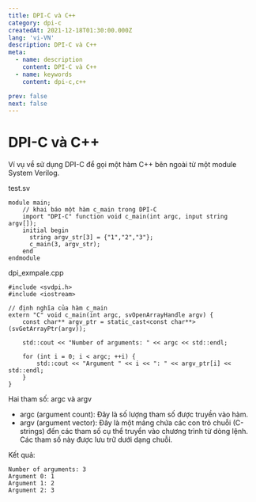 ```yaml
---
title: DPI-C và C++
category: dpi-c
createdAt: 2021-12-18T01:30:00.000Z
lang: 'vi-VN'
description: DPI-C và C++
meta:
  - name: description
    content: DPI-C và C++
  - name: keywords
    content: dpi-c,c++

prev: false
next: false
---
```


# DPI-C và C++

Ví vụ về sử dụng DPI-C để gọi một hàm C++ bên ngoài từ một module System Verilog.

test.sv

```
module main;
    // khai báo một hàm c_main trong DPI-C 
    import "DPI-C" function void c_main(int argc, input string argv[]);
    initial begin
      string argv_str[3] = {"1","2","3"};
      c_main(3, argv_str);
    end
endmodule

```

dpi_exmpale.cpp
```
#include <svdpi.h>
#include <iostream>

// định nghĩa của hàm c_main
extern "C" void c_main(int argc, svOpenArrayHandle argv) {
    const char** argv_ptr = static_cast<const char**>(svGetArrayPtr(argv));
    
    std::cout << "Number of arguments: " << argc << std::endl;

    for (int i = 0; i < argc; ++i) {
        std::cout << "Argument " << i << ": " << argv_ptr[i] << std::endl;
    }
}
```
Hai tham số: argc và argv
* argc (argument count): Đây là số lượng tham số được truyền vào hàm.
* argv (argument vector): Đây là một mảng chứa các con trỏ chuỗi (C-strings) đến các tham số cụ thể truyền vào chương trình từ dòng lệnh. Các tham số này được lưu trữ dưới dạng chuỗi.

Kết quả:

```
Number of arguments: 3
Argument 0: 1
Argument 1: 2
Argument 2: 3
```


